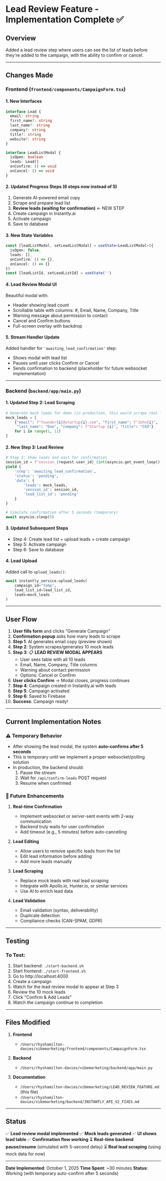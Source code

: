 # Lead Review Feature - Implementation Complete ✅

## Overview
Added a lead review step where users can see the list of leads before they're added to the campaign, with the ability to confirm or cancel.

---

## Changes Made

### Frontend (`frontend/components/CampaignForm.tsx`)

#### 1. **New Interfaces**
```typescript
interface Lead {
  email: string
  first_name?: string
  last_name?: string
  company?: string
  title?: string
  website?: string
}

interface LeadListModal {
  isOpen: boolean
  leads: Lead[]
  onConfirm: () => void
  onCancel: () => void
}
```

#### 2. **Updated Progress Steps** (6 steps now instead of 5)
1. Generate AI-powered email copy
2. Scrape and prepare lead list
3. **Review leads (waiting for confirmation)** ← NEW STEP
4. Create campaign in Instantly.ai
5. Activate campaign
6. Save to database

#### 3. **New State Variables**
```typescript
const [leadListModal, setLeadListModal] = useState<LeadListModal>({
  isOpen: false,
  leads: [],
  onConfirm: () => {},
  onCancel: () => {}
})
const [leadListId, setLeadListId] = useState('')
```

#### 4. **Lead Review Modal UI**
Beautiful modal with:
- Header showing lead count
- Scrollable table with columns: #, Email, Name, Company, Title
- Warning message about permission to contact
- Cancel and Confirm buttons
- Full-screen overlay with backdrop

#### 5. **Stream Handler Update**
Added handler for `'awaiting_lead_confirmation'` step:
- Shows modal with lead list
- Pauses until user clicks Confirm or Cancel
- Sends confirmation to backend (placeholder for future websocket implementation)

---

### Backend (`backend/app/main.py`)

#### 1. **Updated Step 2: Lead Scraping**
```python
# Generate mock leads for demo (in production, this would scrape real leads)
mock_leads = [
    {"email": f"founder{i}@startup{i}.com", "first_name": f"John{i}",
     "last_name": "Doe", "company": f"Startup {i}", "title": "CEO"}
    for i in range(1, 11)
]
```

#### 2. **New Step 3: Lead Review**
```python
# Step 3: Show leads and wait for confirmation
session_id = f"session_{request.user_id}_{int(asyncio.get_event_loop().time())}"
yield {
    'step': 'awaiting_lead_confirmation',
    'status': 'pending',
    'data': {
        'leads': mock_leads,
        'session_id': session_id,
        'lead_list_id': 'pending'
    }
}

# Simulate confirmation after 5 seconds (temporary)
await asyncio.sleep(5)
```

#### 3. **Updated Subsequent Steps**
- Step 4: Create lead list + upload leads + create campaign
- Step 5: Activate campaign
- Step 6: Save to database

#### 4. **Lead Upload**
Added call to `upload_leads()`:
```python
await instantly_service.upload_leads(
    campaign_id="temp",
    lead_list_id=lead_list_id,
    leads=mock_leads
)
```

---

## User Flow

1. **User fills form** and clicks "Generate Campaign"
2. **Confirmation popup** asks how many leads to scrape
3. **Step 1**: AI generates email copy (preview shown)
4. **Step 2**: System scrapes/generates 10 mock leads
5. **Step 3**: 📋 **LEAD REVIEW MODAL APPEARS**
   - User sees table with all 10 leads
   - Email, Name, Company, Title columns
   - Warning about contact permission
   - Options: Cancel or Confirm
6. **User clicks Confirm** → Modal closes, progress continues
7. **Step 4**: Campaign created in Instantly.ai with leads
8. **Step 5**: Campaign activated
9. **Step 6**: Saved to Firebase
10. **Success**: Campaign ready!

---

## Current Implementation Notes

### ⚠️ Temporary Behavior
- After showing the lead modal, the system **auto-confirms after 5 seconds**
- This is temporary until we implement a proper websocket/polling solution
- In production, the backend should:
  1. Pause the stream
  2. Wait for `/api/confirm-leads` POST request
  3. Resume when confirmed

### 🔧 Future Enhancements

1. **Real-time Confirmation**
   - Implement websocket or server-sent events with 2-way communication
   - Backend truly waits for user confirmation
   - Add timeout (e.g., 5 minutes) before auto-cancelling

2. **Lead Editing**
   - Allow users to remove specific leads from the list
   - Edit lead information before adding
   - Add more leads manually

3. **Lead Scraping**
   - Replace mock leads with real lead scraping
   - Integrate with Apollo.io, Hunter.io, or similar services
   - Use AI to enrich lead data

4. **Lead Validation**
   - Email validation (syntax, deliverability)
   - Duplicate detection
   - Compliance checks (CAN-SPAM, GDPR)

---

## Testing

### To Test:
1. Start backend: `./start-backend.sh`
2. Start frontend: `./start-frontend.sh`
3. Go to http://localhost:4000
4. Create a campaign
5. Watch for the lead review modal to appear at Step 3
6. Review the 10 mock leads
7. Click "Confirm & Add Leads"
8. Watch the campaign continue to completion

---

## Files Modified

1. **Frontend**
   - `/Users/rhyshamilton-davies/vibemarketing/frontend/components/CampaignForm.tsx`

2. **Backend**
   - `/Users/rhyshamilton-davies/vibemarketing/backend/app/main.py`

3. **Documentation**
   - `/Users/rhyshamilton-davies/vibemarketing/LEAD_REVIEW_FEATURE.md` (this file)
   - `/Users/rhyshamilton-davies/vibemarketing/backend/INSTANTLY_API_V2_FIXES.md`

---

## Status

✅ **Lead review modal implemented**
✅ **Mock leads generated**
✅ **UI shows lead table**
✅ **Confirmation flow working**
⏳ **Real-time backend pause/resume** (simulated with 5-second delay)
⏳ **Real lead scraping** (using mock data for now)

---

**Date Implemented**: October 1, 2025
**Time Spent**: ~30 minutes
**Status**: Working (with temporary auto-confirm after 5 seconds)
